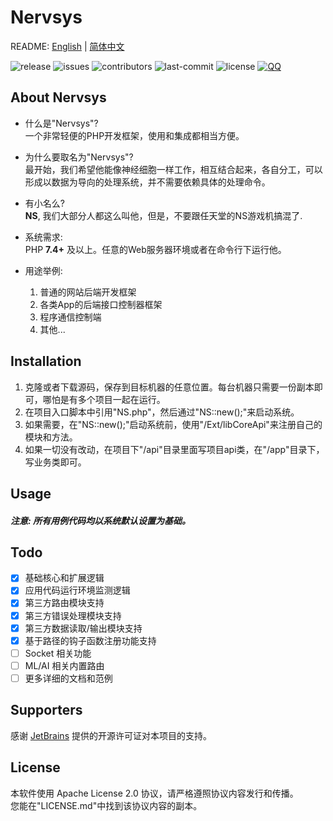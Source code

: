# Nervsys

README: [English](README.md) | [简体中文](README_zh-CN.md)

![release](https://img.shields.io/badge/release-8.0.0-blue?style=flat-square)
![issues](https://img.shields.io/github/issues/Jerry-Shaw/NervSys?style=flat-square)
![contributors](https://img.shields.io/github/contributors/Jerry-Shaw/NervSys?style=flat-square)
![last-commit](https://img.shields.io/github/last-commit/Jerry-Shaw/NervSys?style=flat-square)
![license](https://img.shields.io/github/license/Jerry-Shaw/NervSys?style=flat-square)
[![QQ](https://img.shields.io/badge/QQ交流群-191879883-lightgrey?style=social)](https://qm.qq.com/cgi-bin/qm/qr?k=FJimjw1l5qKXGdDVSmyoq2-PTQ2ZTqBy&jump_from=github)  

## About Nervsys

* 什么是"Nervsys"?  
一个非常轻便的PHP开发框架，使用和集成都相当方便。  

* 为什么要取名为"Nervsys"?  
最开始，我们希望他能像神经细胞一样工作，相互结合起来，各自分工，可以形成以数据为导向的处理系统，并不需要依赖具体的处理命令。

* 有小名么?  
**NS**, 我们大部分人都这么叫他，但是，不要跟任天堂的NS游戏机搞混了.  

* 系统需求:  
PHP **7.4+** 及以上。任意的Web服务器环境或者在命令行下运行他。  

* 用途举例:  
    1. 普通的网站后端开发框架
    2. 各类App的后端接口控制器框架
    3. 程序通信控制端
    4. 其他...

## Installation

1. 克隆或者下载源码，保存到目标机器的任意位置。每台机器只需要一份副本即可，哪怕是有多个项目一起在运行。
2. 在项目入口脚本中引用"NS.php"，然后通过"NS::new();"来启动系统。
3. 如果需要，在"NS::new();"启动系统前，使用"/Ext/libCoreApi"来注册自己的模块和方法。
4. 如果一切没有改动，在项目下"/api"目录里面写项目api类，在"/app"目录下，写业务类即可。

## Usage

##### 注意: 所有用例代码均以系统默认设置为基础。












## Todo
- [x] 基础核心和扩展逻辑
- [x] 应用代码运行环境监测逻辑
- [x] 第三方路由模块支持
- [x] 第三方错误处理模块支持
- [x] 第三方数据读取/输出模块支持
- [x] 基于路径的钩子函数注册功能支持
- [ ] Socket 相关功能
- [ ] ML/AI 相关内置路由
- [ ] 更多详细的文档和范例

## Supporters

感谢 [JetBrains](https://www.jetbrains.com/?from=Nervsys) 提供的开源许可证对本项目的支持。  

## License

本软件使用 Apache License 2.0 协议，请严格遵照协议内容发行和传播。  
您能在"LICENSE.md"中找到该协议内容的副本。
